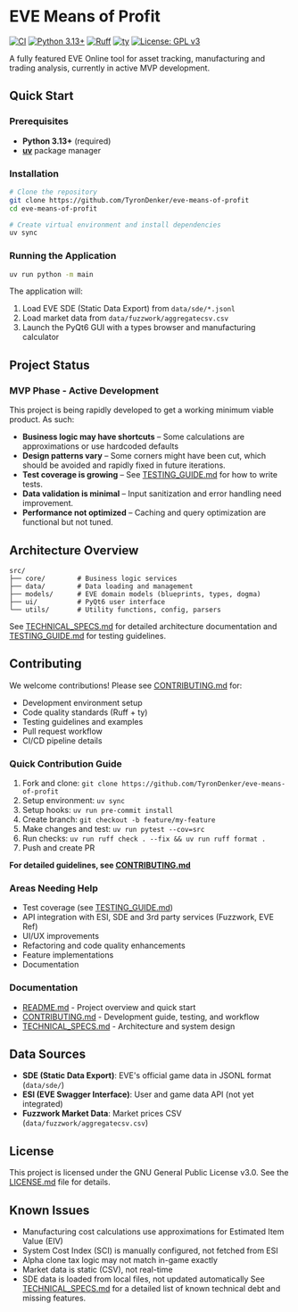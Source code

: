 # EVE Means of Profit

[![CI](https://github.com/TyronDenker/eve-means-of-profit/workflows/CI/badge.svg)](https://github.com/TyronDenker/eve-means-of-profit/actions/workflows/python-app.yml)
[![Python 3.13+](https://img.shields.io/badge/python-3.13+-blue.svg)](https://www.python.org/downloads/)
[![Ruff](https://img.shields.io/endpoint?url=https://raw.githubusercontent.com/astral-sh/ruff/main/assets/badge/v2.json)](https://github.com/astral-sh/ruff)
[![ty](https://img.shields.io/badge/type_checker-ty-blue.svg)](https://github.com/astral-sh/ty)
[![License: GPL v3](https://img.shields.io/badge/License-GPLv3-blue.svg)](https://www.gnu.org/licenses/gpl-3.0)

A fully featured EVE Online tool for asset tracking, manufacturing and trading analysis, currently in active MVP development.

## Quick Start

### Prerequisites

- **Python 3.13+** (required)
- **[uv](https://github.com/astral-sh/uv)** package manager

### Installation

```bash
# Clone the repository
git clone https://github.com/TyronDenker/eve-means-of-profit
cd eve-means-of-profit

# Create virtual environment and install dependencies
uv sync
```

### Running the Application

```bash
uv run python -m main
```

The application will:

1. Load EVE SDE (Static Data Export) from `data/sde/*.jsonl`
2. Load market data from `data/fuzzwork/aggregatecsv.csv`
3. Launch the PyQt6 GUI with a types browser and manufacturing calculator

## Project Status

### MVP Phase - Active Development

This project is being rapidly developed to get a working minimum viable product. As such:

- **Business logic may have shortcuts** – Some calculations are approximations or use hardcoded defaults
- **Design patterns vary** – Some corners might have been cut, which should be avoided and rapidly fixed in future iterations.
- **Test coverage is growing** – See [TESTING_GUIDE.md](TESTING_GUIDE.md) for how to write tests.
- **Data validation is minimal** – Input sanitization and error handling need improvement.
- **Performance not optimized** – Caching and query optimization are functional but not tuned.

## Architecture Overview

```text
src/
├── core/        # Business logic services
├── data/        # Data loading and management
├── models/      # EVE domain models (blueprints, types, dogma)
├── ui/          # PyQt6 user interface
└── utils/       # Utility functions, config, parsers

```

See [TECHNICAL_SPECS.md](TECHNICAL_SPECS.md) for detailed architecture documentation and [TESTING_GUIDE.md](TESTING_GUIDE.md) for testing guidelines.

## Contributing

We welcome contributions! Please see [CONTRIBUTING.md](CONTRIBUTING.md) for:

- Development environment setup
- Code quality standards (Ruff + ty)
- Testing guidelines and examples
- Pull request workflow
- CI/CD pipeline details

### Quick Contribution Guide

1. Fork and clone: `git clone https://github.com/TyronDenker/eve-means-of-profit`
2. Setup environment: `uv sync`
3. Setup hooks: `uv run pre-commit install`
4. Create branch: `git checkout -b feature/my-feature`
5. Make changes and test: `uv run pytest --cov=src`
6. Run checks: `uv run ruff check . --fix && uv run ruff format .`
7. Push and create PR

**For detailed guidelines, see [CONTRIBUTING.md](CONTRIBUTING.md)**

### Areas Needing Help

- Test coverage (see [TESTING_GUIDE.md](TESTING_GUIDE.md))
- API integration with ESI, SDE and 3rd party services (Fuzzwork, EVE Ref)
- UI/UX improvements
- Refactoring and code quality enhancements
- Feature implementations
- Documentation

### Documentation

- [README.md](README.md) - Project overview and quick start
- [CONTRIBUTING.md](CONTRIBUTING.md) - Development guide, testing, and workflow
- [TECHNICAL_SPECS.md](TECHNICAL_SPECS.md) - Architecture and system design

## Data Sources

- **SDE (Static Data Export)**: EVE's official game data in JSONL format (`data/sde/`)
- **ESI (EVE Swagger Interface)**: User and game data API (not yet integrated)
- **Fuzzwork Market Data**: Market prices CSV (`data/fuzzwork/aggregatecsv.csv`)

## License

This project is licensed under the GNU General Public License v3.0. See the [LICENSE.md](LICENSE.md) file for details.

## Known Issues

- Manufacturing cost calculations use approximations for Estimated Item Value (EIV)
- System Cost Index (SCI) is manually configured, not fetched from ESI
- Alpha clone tax logic may not match in-game exactly
- Market data is static (CSV), not real-time
- SDE data is loaded from local files, not updated automatically
See [TECHNICAL_SPECS.md](TECHNICAL_SPECS.md) for a detailed list of known technical debt and missing features.
